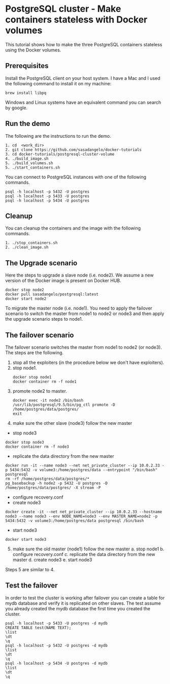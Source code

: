# PostgreSQL cluster - Make containers stateless with Docker volumes

This tutorial shows how to make the three PostgreSQL containers stateless using the Docker volumes.

## Prerequisites

Install the PostgreSQL client on your host system. I have a Mac and I used the following command to install it on my machine:

```
brew install libpq
```

Windows and Linux systems have an equivalent command you can search by google.

## Run the demo

The following are the instructions to run the demo.

```
1. cd  <work_dir>
2. git clone https://github.com/sasadangelo/docker-tutorials
3. cd docker-tutorials/postgresql-cluster-volume
4. ./build_image.sh
5. ./build_volumes.sh
5. ./start_containers.sh
```

You can connect to PostgreSQL instances with one of the following commands.

```
psql -h localhost -p 5432 -U postgres
psql -h localhost -p 5433 -U postgres
psql -h localhost -p 5434 -U postgres
```

## Cleanup

You can cleanup the containers and the image with the following commands.

```
1. ./stop_containers.sh
2. ./clean_image.sh
```

## The Upgrade scenario

Here the steps to upgrade a slave node (i.e. node2). We assume a new version of the Docker image is present on Docker HUB.

```
docker stop node2
docker pull sasadangelo/postgresql:latest
docker start node2
```

To migrate the master node (i.e. node1). You need to apply the failover scenario to switch the master from node1 to node2 or node3 and then apply the upgrade scenario steps to node1.

## The failover scenario

The failover scenario switches the master from node1 to node2 (or node3). The steps are the following.

1. stop all the exploiters (in the procedure below we don't have exploiters).
2. stop node1.
   ```
   docker stop node1
   docker container rm -f node1
   ```
3. promote node2 to master.
   ```
   docker exec -it node2 /bin/bash
   /usr/lib/postgresql/9.5/bin/pg_ctl promote -D /home/postgres/data/postgres/
   exit
   ```
4. make sure the other slave (node3) follow the new master
  - stop node3
   ```
   docker stop node3
   docker container rm -f node3
   ```
  - replicate the data directory from the new master
   ```
   docker run -it --name node3 --net net_private_cluster --ip 10.0.2.33 -p 5434:5432 -v volume3:/home/postgres/data --entrypoint "/bin/bash" postgresql
   rm -rf /home/postgres/data/postgres/*
   pg_basebackup -h node2 -p 5432 -U postgres -D /home/postgres/data/postgres/ -X stream -P
   ```
  - configure recovery.conf
  - create node3
   ```
  docker create -it --net net_private_cluster --ip 10.0.2.33 --hostname node3 --name node3 --env NODE_NAME=node3 --env MASTER_NAME=node2 -p 5434:5432 -v volume3:/home/postgres/data postgresql /bin/bash
   ```
  - start node3
   ```
   docker start node3
   ```
5. make sure the old master (node1) follow the new master
  a. stop node1
  b. configure recovery.conf
  c. replicate the data directory from the new master
  d. create node3
  e. start node3

Steps 5 are similar to 4.

## Test the failover

In order to test the cluster is working after failover you can create a table for mydb database and verify it is replicated on other slaves. The test assume you already created the mydb database the first time you created the cluster.

```
psql -h localhost -p 5433 -U postgres -d mydb
CREATE TABLE test(NAME TEXT);
\list
\dt
\q
psql -h localhost -p 5432 -U postgres -d mydb
\list
\dt
\q
psql -h localhost -p 5434 -U postgres -d mydb
\list
\dt
\q
```



